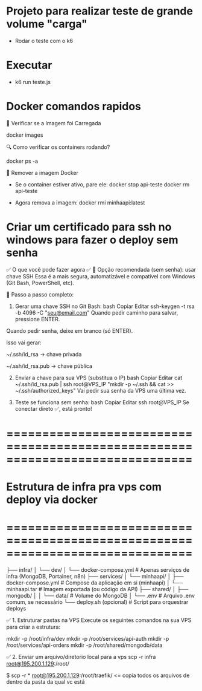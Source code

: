 # Projeto para realizar teste de grande volume "carga"

- Rodar o teste com o k6

# Executar

- k6 run teste.js

# Docker comandos rapidos

🐋 Verificar se a Imagem foi Carregada

docker images

🔍 Como verificar os containers rodando?

docker ps -a

🧼 Remover a imagem Docker

- Se o container estiver ativo, pare ele:
  docker stop api-teste
  docker rm api-teste

- Agora remova a imagem:
  docker rmi minhaapi:latest

# Criar um certificado para ssh no windows para fazer o deploy sem senha

✅ O que você pode fazer agora
✅ 🔐 Opção recomendada (sem senha): usar chave SSH
Essa é a mais segura, automatizável e compatível com Windows (Git Bash, PowerShell, etc).

🧰 Passo a passo completo:

1. Gerar uma chave SSH no Git Bash:
   bash
   Copiar
   Editar
   ssh-keygen -t rsa -b 4096 -C "seu@email.com"
   Quando pedir caminho para salvar, pressione ENTER.

Quando pedir senha, deixe em branco (só ENTER).

Isso vai gerar:

~/.ssh/id_rsa → chave privada

~/.ssh/id_rsa.pub → chave pública

2. Enviar a chave para sua VPS (substitua o IP)
   bash
   Copiar
   Editar
   cat ~/.ssh/id_rsa.pub | ssh root@VPS_IP "mkdir -p ~/.ssh && cat >> ~/.ssh/authorized_keys"
   Vai pedir sua senha da VPS uma última vez.

3. Teste se funciona sem senha:
   bash
   Copiar
   Editar
   ssh root@VPS_IP
   Se conectar direto ✅, está pronto!

# ==============================================================================

# Estrutura de infra pra vps com deploy via docker

# ==============================================================================

├── infra/
│ └── dev/
│ └── docker-compose.yml # Apenas serviços de infra (MongoDB, Portainer, n8n)
├── services/
│ └── minhaapi/
│ ├── docker-compose.yml # Compose da aplicação em si (minhaapi)
│ └── minhaapi.tar # Imagem exportada (ou código da API)
├── shared/
│ ├── mongodb/
│ │ └── data/ # Volume do MongoDB
│ └── .env # Arquivo .env comum, se necessário
└── deploy.sh (opcional) # Script para orquestrar deploys

✅ 1. Estruturar pastas na VPS
Execute os seguintes comandos na sua VPS para criar a estrutura:

mkdir -p /root/infra/dev
mkdir -p /root/services/api-auth
mkdir -p /root/services/api-orders
mkdir -p /root/shared/mongodb/data

✅ 2. Enviar um arquivo/diretorio local para a vps
scp -r infra root@195.200.1.129:/root/

$ scp -r \* root@195.200.1.129:/root/traefik/ <= copia todos os arquivos de dentro da pasta da qual vc está
